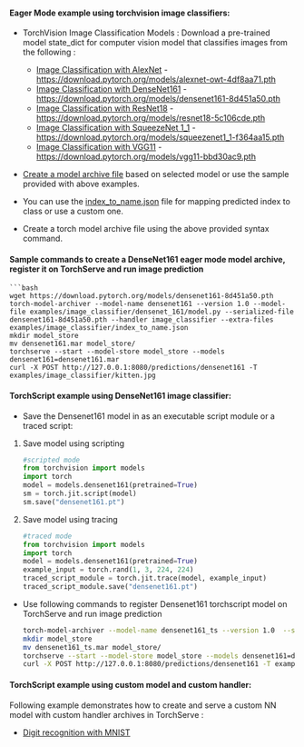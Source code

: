 #### Eager Mode example using torchvision image classifiers:

* TorchVision Image Classification Models : Download a pre-trained model state_dict for computer vision model that classifies images from the following :

  * [Image Classification with AlexNet](alexnet) - https://download.pytorch.org/models/alexnet-owt-4df8aa71.pth
  * [Image Classification with DenseNet161](densenet_161) - https://download.pytorch.org/models/densenet161-8d451a50.pth
  * [Image Classification with ResNet18](resnet_18) - https://download.pytorch.org/models/resnet18-5c106cde.pth
  * [Image Classification with SqueezeNet 1_1](squeezenet) - https://download.pytorch.org/models/squeezenet1_1-f364aa15.pth
  * [Image Classification with VGG11](vgg_11) - https://download.pytorch.org/models/vgg11-bbd30ac9.pth

* [Create a model archive file](../../model-archiver/README.md) based on selected model or use the sample provided with above examples.

* You can use the [index_to_name.json](index_to_name.json) file for mapping predicted index to class or use a custom one.

* Create a torch model archive file using the above provided syntax command.

#### Sample commands to create a DenseNet161 eager mode model archive, register it on TorchServe and run image prediction

    ```bash
    wget https://download.pytorch.org/models/densenet161-8d451a50.pth
    torch-model-archiver --model-name densenet161 --version 1.0 --model-file examples/image_classifier/densenet_161/model.py --serialized-file densenet161-8d451a50.pth --handler image_classifier --extra-files examples/image_classifier/index_to_name.json
    mkdir model_store
    mv densenet161.mar model_store/
    torchserve --start --model-store model_store --models densenet161=densenet161.mar
    curl -X POST http://127.0.0.1:8080/predictions/densenet161 -T examples/image_classifier/kitten.jpg


#### TorchScript example using DenseNet161 image classifier:

* Save the Densenet161 model in as an executable script module or a traced script:

1. Save model using scripting
   ```python
   #scripted mode
   from torchvision import models
   import torch
   model = models.densenet161(pretrained=True)
   sm = torch.jit.script(model)
   sm.save("densenet161.pt")
   ```

2. Save model using tracing
   ```python
   #traced mode
   from torchvision import models
   import torch
   model = models.densenet161(pretrained=True)
   example_input = torch.rand(1, 3, 224, 224)
   traced_script_module = torch.jit.trace(model, example_input)
   traced_script_module.save("densenet161.pt")
   ```  

* Use following commands to register Densenet161 torchscript model on TorchServe and run image prediction

    ```bash
    torch-model-archiver --model-name densenet161_ts --version 1.0  --serialized-file densenet161.pt --extra-files examples/image_classifier/index_to_name.json --handler image_classifier
    mkdir model_store
    mv densenet161_ts.mar model_store/
    torchserve --start --model-store model_store --models densenet161=densenet161_ts.mar
    curl -X POST http://127.0.0.1:8080/predictions/densenet161 -T examples/image_classifier/kitten.jpg
    ```
#### TorchScript example using custom model and custom handler:

Following example demonstrates how to create and serve a custom NN model with custom handler archives in TorchServe :

* [Digit recognition with MNIST](mnist)
